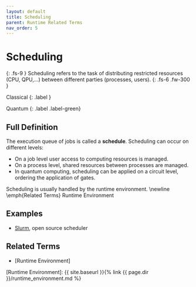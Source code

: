```yaml
---
layout: default
title: Scheduling
parent: Runtime Related Terms
nav_order: 5
---
```


# Scheduling
{: .fs-9 }
Scheduling refers to the task of distributing restricted resources (CPU, QPU,...) between different parties (processes, users). 
{: .fs-6 .fw-300 }

Classical
{: .label }

Quantum
{: .label .label-green}

## Full Definition
The execution queue of jobs is called a **schedule**.
Scheduling can occur on different levels:
- On a job level user access to computing resources is managed.
- On a process level, shared resources between processes are managed. 
- In quantum computing, scheduling can be applied on a circuit level, ordering the application of gates. 

Scheduling is usually handled by the runtime environment. \newline \emph{Related Terms} Runtime Environment

## Examples

- [Slurm](https://slurm.schedmd.com/overview.html), open source scheduler

<!-- ## Synonyms

- -->

## Related Terms

- [Runtime Environment]

<!--## Sources
1.  -->

[Runtime Environment]: {{ site.baseurl }}{% link {{ page.dir }}/runtime_environment.md %}
